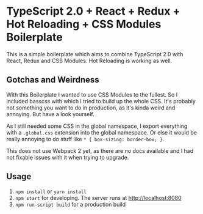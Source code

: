 # TypeScript 2.0 + React + Redux + Hot Reloading + CSS Modules Boilerplate

This is a simple boilerplate which aims to combine TypeScript 2.0 with React, Redux and CSS Modules. Hot Reloading is working as well.

## Gotchas and Weirdness

With this Boilerplate I wanted to use CSS Modules to the fullest. So I included basscss with which I tried to build up the whole CSS.
It's probably not something you want to do in production, as it's kinda weird and annoying. But have a look yourself.

As I still needed some CSS in the global namespace, I export everything with a `.global.css` extension into the global namespace.
Or else it would be really annoying to do stuff like `* { box-sizing: border-box; }`.

This does not use Webpack 2 yet, as there are no docs available and I had not fixable issues with it when trying to upgrade.

## Usage

1. `npm install` or `yarn install`
2. `npm start` for developing. The server runs at [http://localhost:8080](http://localhost:8080)
3. `npm run-script build` for a production build
